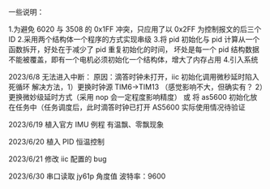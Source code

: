 一些说明：

1.为避免 6020 与 3508 的 0x1FF 冲突，只应用了以 0x2FF 为控制报文的后三个 ID 2.采用两个结构体一个程序的方式实现串级 3.将 pid 初始化与 pid 计算从一个函数拆开，好处在于减少了 pid 重复初始化的时间，
坏处是每一个 pid 结构数据不能被覆盖，即有一个电机必须初始化一个结构体，增大了内存占用 4.引入系统

2023/6/8 无法进入中断：
原因：滴答时钟未打开，iic 初始化调用微秒延时陷入死循环
解决方法，1）更换时钟源 TIM6->TIM13 （感觉影响不大，但确实有？
2）更换微妙级延时方式（采用 nop 会一定程度影响精度）
或 将 as5600 初始化放在任务中（任务调度后，此时滴答时钟已打开
AS5600 实际使用情况待验证

2023/6/19 植入官方 IMU 例程
有温飘、零飘现象

2023/6/20
植入 PID 恒温控制

2023/6/21
修改 iic 配置的 bug

2023/6/30
串口读取 jy61p 角度值 波特率：9600
